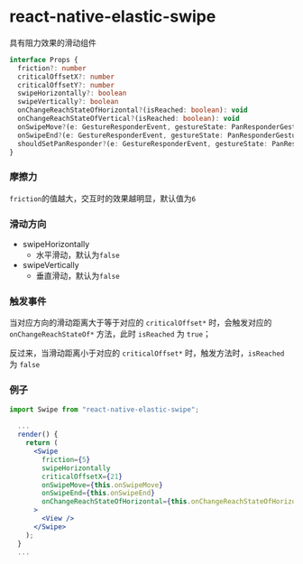 # react-native-elastic-swipe
具有阻力效果的滑动组件

```typescript
interface Props {
  friction?: number
  criticalOffsetX?: number
  criticalOffsetY?: number
  swipeHorizontally?: boolean
  swipeVertically?: boolean
  onChangeReachStateOfHorizontal?(isReached: boolean): void
  onChangeReachStateOfVertical?(isReached: boolean): void
  onSwipeMove?(e: GestureResponderEvent, gestureState: PanResponderGestureState): void
  onSwipeEnd?(e: GestureResponderEvent, gestureState: PanResponderGestureState): void
  shouldSetPanResponder?(e: GestureResponderEvent, gestureState: PanResponderGestureState): boolean
}
```

### 摩擦力
`friction`的值越大，交互时的效果越明显，默认值为`6`

### 滑动方向
- swipeHorizontally
  - 水平滑动，默认为`false`
- swipeVertically
  - 垂直滑动，默认为`false`

### 触发事件
当对应方向的滑动距离大于等于对应的 `criticalOffset*` 时，会触发对应的 `onChangeReachStateOf*` 方法，此时 `isReached` 为 `true`；

反过来，当滑动距离小于对应的 `criticalOffset*` 时，触发方法时，`isReached` 为 `false`

### 例子
```jsx
import Swipe from "react-native-elastic-swipe";
  
  ...
  render() {
    return (
      <Swipe
        friction={5}
        swipeHorizontally
        criticalOffsetX={21}
        onSwipeMove={this.onSwipeMove}
        onSwipeEnd={this.onSwipeEnd}
        onChangeReachStateOfHorizontal={this.onChangeReachStateOfHorizontal}
      >
        <View />    
      </Swipe>
    );
  }
  ...
```
